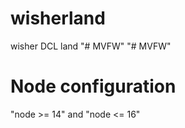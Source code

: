# wisherland

wisher DCL land
"# MVFW"
"# MVFW"

# Node configuration

"node >= 14" and "node <= 16"
